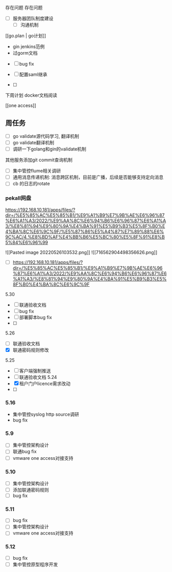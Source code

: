 存在问题
存在问题

- [ ] 服务器团队制度建设
    - [ ] 沟通机制

[[go.plan | go计划]]

- gin jenkins范例
- 过gorm文档
- [ ] bug fix

- [ ] 配置saml继承
- [ ] 
下周计划
docker文档阅读


[[one access]]

## 周任务
- [ ] go validate源代码学习, 翻译机制
- [ ] go validate翻译机制
- [ ] 调研一下golang和gin的validate机制

其他服务添加git commit查询机制

- [ ] 集中管控flume相关调研
- [ ] 通用消息传递机制: 消息跨区机制，目前是广播，后续是否能够支持定向消息
- [ ] cb 的日志的rotate

### pekall网盘
https://192.168.10.181/apps/files/?dir=/%E5%85%AC%E5%85%B1/%E9%A1%B9%E7%9B%AE%E6%96%87%E6%A1%A3/2022/%E9%AA%8C%E6%94%B6%E6%96%87%E6%A1%A3/%E8%81%94%E9%80%9A%E4%BA%91%E5%B9%B3%E5%8F%B0%E4%BA%8C%E6%9C%9F/%E5%87%86%E5%A4%87%E7%89%88%E6%9C%AC/4.%E8%BD%AF%E4%BB%B6%E5%BC%80%E5%8F%91%E8%B5%84%E6%96%99

![[Pasted image 20220526103532.png]]
![[716562904498356626.png]]
- [ ] https://192.168.10.181/apps/files/?dir=/%E5%85%AC%E5%85%B1/%E9%A1%B9%E7%9B%AE%E6%96%87%E6%A1%A3/2022/%E9%AA%8C%E6%94%B6%E6%96%87%E6%A1%A3/%E8%81%94%E9%80%9A%E4%BA%91%E5%B9%B3%E5%8F%B0%E4%BA%8C%E6%9C%9F


5.30
- [ ] 联通验收文档
- [ ] bug fix
- [ ] 部署脚本bug fix
- [ ] 
5.26
- [ ] 联通验收文档
- [x] 联通密码规则修改
 
5.25
- [ ] 客户端强制推送
- [ ] 联通验收文档
5.24
- [x] 租户门户licence需求改动
- [ ] 
### 5.16
- 集中管控syslog http source调研
- bug fix


### 5.9
- [ ] 集中管控架构设计
- [ ] 联通bug fix
- [ ] vmware one access对接支持

### 5.10
- [ ] 集中管控架构设计
- [ ] 添加联通密码规则
- [ ] bug fix

### 5.11
- [ ] bug fix
- [ ] 集中管控架构设计
- [ ] vmware one access对接支持

### 5.12
- [ ] bug fix
- [ ] 集中管控原型程序开发
